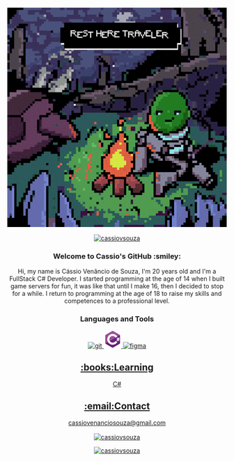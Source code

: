 <div align="center">
<p align="center">
  <img src="fogueira.gif" alt="animated" />
</p>

<p align="center"> <a href="https://github.com/ryo-ma/github-profile-trophy"><img src="https://github-profile-trophy.vercel.app/?username=cassiovsouza" alt="cassiovsouza" /></a> </p>

<h3 align="center">Welcome to Cassio's GitHub :smiley:</h3>

<p align="center">Hi, my name is Cássio Venâncio de Souza, I'm 20 years old and I'm a FullStack C# Developer. I started programming at the age of 14 when I built game servers for fun, it was like that until I make 16, then I decided to stop for a while. I return to programming at the age of 18 to raise my skills and competences to a professional level.<p>


<h3 align="center">Languages and Tools</h3>
<a href="https://git-scm.com/" target="_blank" rel="noreferrer"> <img src="https://www.vectorlogo.zone/logos/git-scm/git-scm-icon.svg" alt="git" width="40" height="40"/> </a> <a href="https://www.w3schools.com/cs/" target="_blank" rel="noreferrer"> <img src="https://raw.githubusercontent.com/devicons/devicon/master/icons/csharp/csharp-original.svg" alt="csharp" width="40" height="40"/> </a> <a href="https://www.figma.com/" target="_blank" rel="noreferrer"> <img src="https://www.vectorlogo.zone/logos/figma/figma-icon.svg" alt="figma" width="40" height="40"/> </a> <a href="https://unrealengine.com/" target="_blank" rel="noreferrer"></p>

<h2 align="center">:books:Learning </h2>
<p align="center">C#</p>

<h2 align="center">:email:Contact</h2>
<p align="center">cassiovenanciosouza@gmail.com</p>

<p><img align="center" src="https://github-readme-streak-stats.herokuapp.com/?user=cassiovsouza&" alt="cassiovsouza" /></p>

<p align="center"> <img src="https://komarev.com/ghpvc/?username=cassiovsouza&label=Profile%20views&color=0e75b6&style=flat" alt="cassiovsouza" /> </p>

</div>
